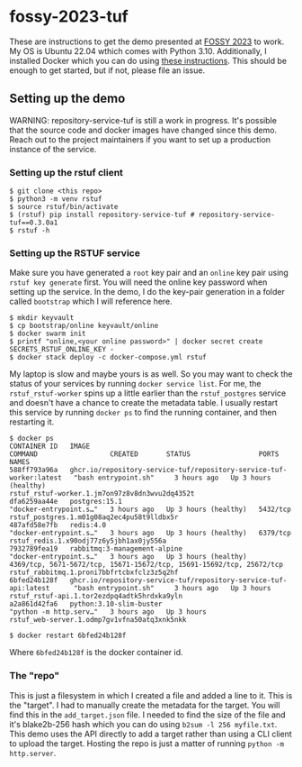 # fossy-2023-tuf

These are instructions to get the demo presented at [FOSSY 2023](https://2023.fossy.us/) to work. My OS is Ubuntu 22.04 wthich comes with Python 3.10. Additionally, I installed Docker which you can do using [these instructions](https://docs.docker.com/engine/install/ubuntu/). This should be enough to get started, but if not, please file an issue.

## Setting up the demo

WARNING: repository-service-tuf is still a work in progress. It's possible that the source code and docker images have changed since this demo. Reach out to the project maintainers if you want to set up a production instance of the service.

### Setting up the rstuf client
```
$ git clone <this repo>
$ python3 -m venv rstuf
$ source rstuf/bin/activate
$ (rstuf) pip install repository-service-tuf # repository-service-tuf==0.3.0a1
$ rstuf -h
```

### Setting up the RSTUF service

Make sure you have generated a `root` key pair and an `online` key pair using `rstuf key generate` first. You will need the online key password when setting up the service. In the demo, I do the key-pair generation in a folder called `bootstrap` which I will reference here.
```
$ mkdir keyvault
$ cp bootstrap/online keyvault/online
$ docker swarm init
$ printf "online,<your online password>" | docker secret create SECRETS_RSTUF_ONLINE_KEY -
$ docker stack deploy -c docker-compose.yml rstuf
```
My laptop is slow and maybe yours is as well. So you may want to check the status of your services by running `docker service list`. For me, the `rstuf_rstuf-worker` spins up a little earlier than the `rstuf_postgres` service and doesn't have a chance to create the metadata table. I usually restart this service by running `docker ps` to find the running container, and then restarting it.

```
$ docker ps
CONTAINER ID   IMAGE                                                                 COMMAND                  CREATED       STATUS                 PORTS                                                                  NAMES
588ff793a96a   ghcr.io/repository-service-tuf/repository-service-tuf-worker:latest   "bash entrypoint.sh"     3 hours ago   Up 3 hours (healthy)                                                                          rstuf_rstuf-worker.1.jm7on97z8v8dn3wvu2dq4352t
dfa6259aa44e   postgres:15.1                                                         "docker-entrypoint.s…"   3 hours ago   Up 3 hours (healthy)   5432/tcp                                                               rstuf_postgres.1.m01g08aq2ec4pu58t9lldbx5r
487afd58e7fb   redis:4.0                                                             "docker-entrypoint.s…"   3 hours ago   Up 3 hours (healthy)   6379/tcp                                                               rstuf_redis.1.x90odj77z6y5jbh1ax0jy556a
7932789fea19   rabbitmq:3-management-alpine                                          "docker-entrypoint.s…"   3 hours ago   Up 3 hours (healthy)   4369/tcp, 5671-5672/tcp, 15671-15672/tcp, 15691-15692/tcp, 25672/tcp   rstuf_rabbitmq.1.proni7bbfrtcbxfclz3z5q2hf
6bfed24b128f   ghcr.io/repository-service-tuf/repository-service-tuf-api:latest      "bash entrypoint.sh"     3 hours ago   Up 3 hours                                                                                    rstuf_rstuf-api.1.tor2ezdpq4adtk5hrdxka9yln
a2a861d42fa6   python:3.10-slim-buster                                               "python -m http.serv…"   3 hours ago   Up 3 hours                                                                                    rstuf_web-server.1.odmp7gv1vfna50atq3xnk5nkk

$ docker restart 6bfed24b128f

```
Where `6bfed24b128f` is the docker container id.

### The "repo"

This is just a filesystem in which I created a file and added a line to it. This is the "target". I had to manually create the metadata for the target. You will find this in the `add_target.json` file. I needed to find the size of the file and it's blake2b-256 hash which you can do using `b2sum -l 256 myfile.txt`. This demo uses the API directly to add a target rather than using a CLI client to upload the target. Hosting the repo is just a matter of running `python -m http.server`.
